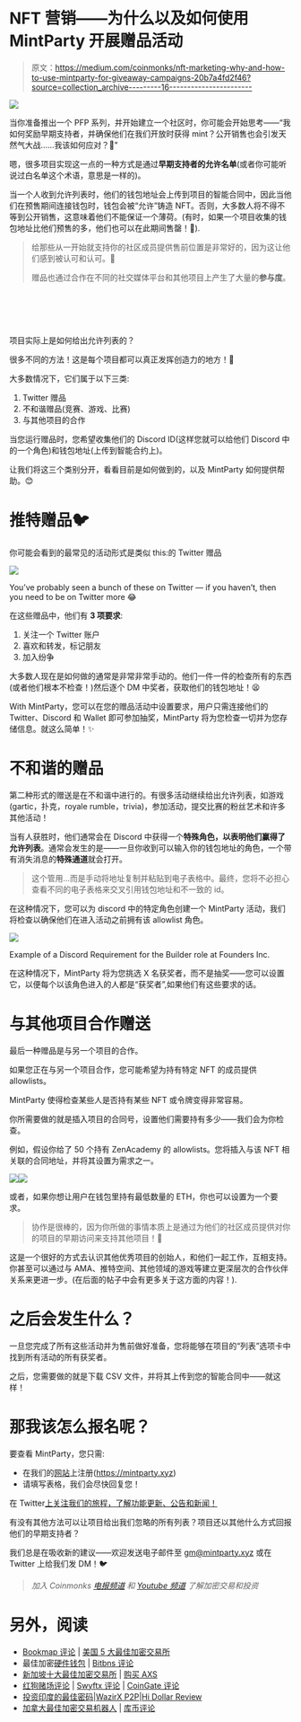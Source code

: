 # NFT 营销——为什么以及如何使用 MintParty 开展赠品活动

> 原文：<https://medium.com/coinmonks/nft-marketing-why-and-how-to-use-mintparty-for-giveaway-campaigns-20b7a4fd2f46?source=collection_archive---------16----------------------->

![](img/13cf14a1c1b2c8231a3e2d0c92445278.png)

当你准备推出一个 PFP 系列，并开始建立一个社区时，你可能会开始思考——“我如何奖励早期支持者，并确保他们在我们开放时获得 mint？公开销售也会引发天然气大战……我该如何应对？🤔"

嗯，很多项目实现这一点的一种方式是通过**早期支持者的允许名单**(或者你可能听说过白名单这个术语，意思是一样的)。

当一个人收到允许列表时，他们的钱包地址会上传到项目的智能合同中，因此当他们在预售期间连接钱包时，钱包会被“允许”铸造 NFT。否则，大多数人将不得不等到公开销售，这意味着他们不能保证一个薄荷。(有时，如果一个项目收集的钱包地址比他们预售的多，他们也可以在此期间售罄！🚀).

> 给那些从一开始就支持你的社区成员提供售前位置是非常好的，因为这让他们感到被认可和认可。🥳
> 
> 赠品也通过合作在不同的社交媒体平台和其他项目上产生了大量的**参与度**。

# ‍
项目实际上是如何给出允许列表的？

很多不同的方法！这是每个项目都可以真正发挥创造力的地方！🥳

大多数情况下，它们属于以下三类:

1.  Twitter 赠品
2.  不和谐赠品(竞赛、游戏、比赛)
3.  与其他项目的合作

当您运行赠品时，您希望收集他们的 Discord ID(这样您就可以给他们 Discord 中的一个角色)和钱包地址(上传到智能合约上)。

让我们将这三个类别分开，看看目前是如何做到的，以及 MintParty 如何提供帮助。😊

# **推特赠品🐦**

你可能会看到的最常见的活动形式是类似 this:‍的 Twitter 赠品

![](img/8ec83ca3503db8f203dca41166b2e237.png)

You’ve probably seen a bunch of these on Twitter — if you haven’t, then you need to be on Twitter more 😂

在这些赠品中，他们有 **3 项要求**:

1.  关注一个 Twitter 账户
2.  喜欢和转发，标记朋友
3.  加入纷争

大多数人现在是如何做的通常是非常非常手动的。他们一件一件的检查所有的东西(或者他们根本不检查！)然后逐个 DM 中奖者，获取他们的钱包地址！😫

‍With MintParty，您可以在您的赠品活动中设置要求，用户只需连接他们的 Twitter、Discord 和 Wallet 即可参加抽奖，MintParty 将为您检查一切并为您存储信息。就这么简单！✨

# **不和谐的赠品**

第二种形式的赠送是在不和谐中进行的。有很多活动继续给出允许列表，如游戏(gartic，扑克，royale rumble，trivia)，参加活动，提交比赛的粉丝艺术和许多其他活动！

当有人获胜时，他们通常会在 Discord 中获得一个**特殊角色，以表明他们赢得了允许列表**。通常会发生的是——一旦你收到可以输入你的钱包地址的角色，一个带有消失消息的**特殊通道**就会打开。

> 这个管用…而是手动将地址复制并粘贴到电子表格中。最终，您将不必担心查看不同的电子表格来交叉引用钱包地址和不一致的 id。

在这种情况下，您可以为 discord 中的特定角色创建一个 MintParty 活动，我们将检查以确保他们在进入活动之前拥有该 allowlist 角色。

![](img/34ec9ef286391335872f92be8bc55787.png)

Example of a Discord Requirement for the Builder role at Founders Inc.

在这种情况下，MintParty 将为您挑选 X 名获奖者，而不是抽奖——您可以设置它，以便每个以该角色进入的人都是“获奖者”,如果他们有这些要求的话。

# **与其他项目合作赠送**

最后一种赠品是与另一个项目的合作。

如果您正在与另一个项目合作，您可能希望为持有特定 NFT 的成员提供 allowlists。

MintParty 使得检查某些人是否持有某些 NFT 或令牌变得非常容易。

你所需要做的就是插入项目的合同号，设置他们需要持有多少——我们会为你检查。

例如，假设你给了 50 个持有 ZenAcademy 的 allowlists。您将插入与该 NFT 相关联的合同地址，并将其设置为需求之一。

![](img/437768d1a946d74c2cc080027551235e.png)![](img/e9798dcd45a74eeb17dd59211e2140ce.png)

或者，如果你想让用户在钱包里持有最低数量的 ETH，你也可以设置为一个要求。

> 协作是很棒的，因为你所做的事情本质上是通过为他们的社区成员提供对你的项目的早期访问来支持其他项目！🤩

这是一个很好的方式去认识其他优秀项目的创始人，和他们一起工作，互相支持。你甚至可以通过与 AMA、推特空间、其他领域的游戏等建立更深层次的合作伙伴关系来更进一步。(在后面的帖子中会有更多关于这方面的内容！).

# 之后会发生什么？

一旦您完成了所有这些活动并为售前做好准备，您将能够在项目的“列表”选项卡中找到所有活动的所有获奖者。

之后，您需要做的就是下载 CSV 文件，并将其上传到您的智能合同中——就这样！

# 那我该怎么报名呢？

要查看 MintParty，您只需:

*   在我们的[网站](https://mintparty.xyz)上注册(https://mintparty.xyz)
*   请填写表格，我们会尽快回复您！

在 Twitter[上关注我们的旅程，了解功能更新、公告和新闻！](https://twitter.com/mintpartyxyz)

有没有其他方法可以让项目给出我们忽略的所有列表？项目还以其他什么方式回报他们的早期支持者？

我们总是在吸收新的建议——欢迎发送电子邮件至 gm@mintparty.xyz 或在 Twitter 上给我们发 DM！🐦

> *加入 Coinmonks* [*电报频道*](https://t.me/coincodecap) *和* [*Youtube 频道*](https://www.youtube.com/c/coinmonks/videos) *了解加密交易和投资*

# 另外，阅读

*   [Bookmap 评论](https://coincodecap.com/bookmap-review-2021-best-trading-software) | [美国 5 大最佳加密交易所](https://coincodecap.com/crypto-exchange-usa)
*   最佳加密[硬件钱包](/coinmonks/hardware-wallets-dfa1211730c6) | [Bitbns 评论](/coinmonks/bitbns-review-38256a07e161)
*   [新加坡十大最佳加密交易所](https://coincodecap.com/crypto-exchange-in-singapore) | [购买 AXS](https://coincodecap.com/buy-axs-token)
*   [红狗赌场评论](https://coincodecap.com/red-dog-casino-review) | [Swyftx 评论](https://coincodecap.com/swyftx-review) | [CoinGate 评论](https://coincodecap.com/coingate-review)
*   [投资印度的最佳密码](https://coincodecap.com/best-crypto-to-invest-in-india-in-2021)|[WazirX P2P](https://coincodecap.com/wazirx-p2p)|[Hi Dollar Review](https://coincodecap.com/hi-dollar-review)
*   [加拿大最佳加密交易机器人](https://coincodecap.com/5-best-crypto-trading-bots-in-canada) | [库币评论](https://coincodecap.com/kucoin-review)